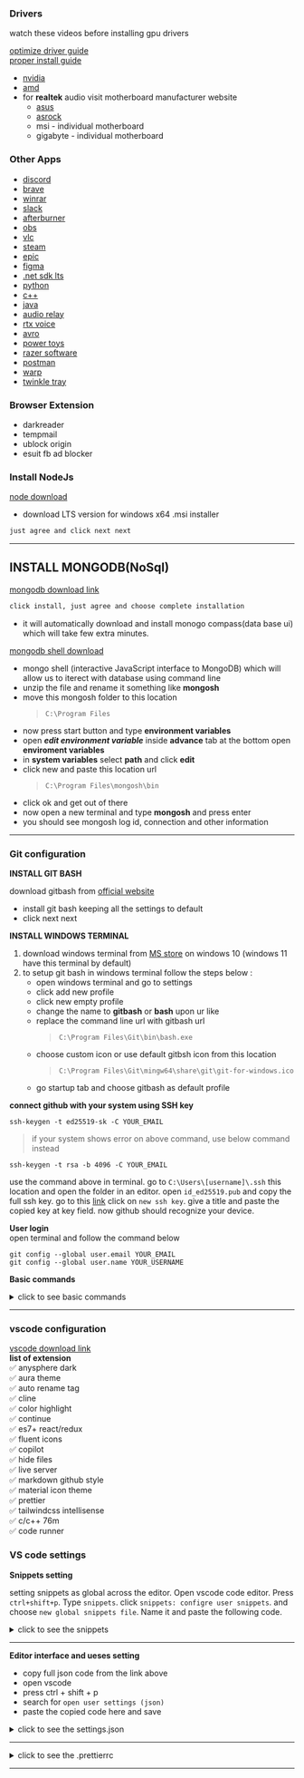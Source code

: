 ### Drivers
watch these videos before installing gpu drivers

[optimize driver guide](https://www.youtube.com/watch?v=B4baN3b8oOE&t=0s)\
[proper install guide](https://www.youtube.com/watch?v=98DAgw1KcmI)

- [nvidia](https://www.nvidia.com/en-us/geforce/drivers/)
- [amd](https://www.amd.com/en/support)
- for **realtek** audio visit motherboard manufacturer website
  - [asus](https://www.asus.com/support/download-center/)
  - [asrock](https://www.asrock.com/support/index.asp?cat=Drivers)
  - msi - individual motherboard
  - gigabyte - individual motherboard

### Other Apps

- [discord](https://discord.com/api/downloads/distributions/app/installers/latest?channel=stable&platform=win&arch=x86)
- [brave](https://brave.com/)
- [winrar](https://www.win-rar.com/postdownload.html?&L=0)
- [slack](https://slack.com/api/desktop.latestRelease?arch=ia32&variant=exe&redirect=true)
- [afterburner](https://www.msi.com/Landing/afterburner/graphics-cards)
- [obs](https://cdn-fastly.obsproject.com/downloads/OBS-Studio-29.0.2-Full-Installer-x64.exe)
- [vlc](https://get.videolan.org/vlc/3.0.18/win32/vlc-3.0.18-win32.exe)
- [steam](https://cdn.akamai.steamstatic.com/client/installer/SteamSetup.exe)
- [epic](https://launcher-public-service-prod06.ol.epicgames.com/launcher/api/installer/download/EpicGamesLauncherInstaller.msi)
- [figma](https://www.figma.com/download/desktop/win)
- [.net sdk lts](https://dotnet.microsoft.com/en-us/download/visual-studio-sdks)
- [python](https://www.python.org/)
- [c++](https://code.visualstudio.com/docs/cpp/config-mingw)
- [java](https://aws.amazon.com/corretto/)
- [audio relay](https://audiorelay.net/downloads)
- [rtx voice](https://www.nvidia.com/en-us/geforce/guides/nvidia-rtx-voice-setup-guide/)
- [avro](https://www.omicronlab.com/avro-keyboard-download.html)
- [power toys](https://learn.microsoft.com/en-us/windows/powertoys/)
- [razer software](https://www.razer.com/synapse-4)
- [postman](https://dl.pstmn.io/download/latest/win64)
- [warp](https://one.one.one.one/)
- [twinkle tray](https://twinkletray.com/)

### Browser Extension
- darkreader
- tempmail
- ublock origin
- esuit fb ad blocker

### Install NodeJs

[node download](https://nodejs.org/en/download)

- download LTS version for windows x64 .msi installer

```bash
just agree and click next next
```

---

## INSTALL MONGODB(NoSql)

[mongodb download link](https://www.mongodb.com/try/download/community)

```bash
click install, just agree and choose complete installation
```

- it will automatically download and install monogo compass(data base ui) which will take few extra minutes.

[mongodb shell download](https://downloads.mongodb.com/compass/mongodb-mongosh_1.6.1_amd64.deb?_ga=2.66967086.1814885739.1671987424-986248264.1671987424)

- mongo shell (interactive JavaScript interface to MongoDB) which will allow us to iterect with database using command line
- unzip the file and rename it something like **mongosh**
- move this mongosh folder to this location
  > `C:\Program Files`
- now press start button and type **environment variables**
- open **_edit environment variable_** inside **advance** tab at the bottom open **enviroment variables**
- in **system variables** select **path** and click **edit**
- click new and paste this location url
  > `C:\Program Files\mongosh\bin`
- click ok and get out of there
- now open a new terminal and type **mongosh** and press enter
- you should see mongosh log id, connection and other information

---
### Git configuration

**INSTALL GIT BASH**

download gitbash from [official website](https://github.com/git-for-windows/git/releases/download/v2.38.1.windows.1/Git-2.38.1-64-bit.exe)

- install git bash keeping all the settings to default
- click next next

**INSTALL WINDOWS TERMINAL**

1. download windows terminal from <a href="https://www.microsoft.com/store/apps/9n0dx20hk701" target="_blank">MS store</a> on windows 10 (windows 11 have this terminal by default)
2. to setup git bash in windows terminal follow the steps below :
   - open windows terminal and go to settings
   - click add new profile
   - click new empty profile
   - change the name to **gitbash** or **bash** upon ur like
   - replace the command line url with gitbash url
     > `C:\Program Files\Git\bin\bash.exe`
   - choose custom icon or use default gitbsh icon from this location
     > `C:\Program Files\Git\mingw64\share\git\git-for-windows.ico`
   - go startup tab and choose gitbash as default profile

**connect github with your system using SSH key**

```
ssh-keygen -t ed25519-sk -C YOUR_EMAIL
```
> if your system shows error on above command, use below command instead
```
ssh-keygen -t rsa -b 4096 -C YOUR_EMAIL
```

use the command above in terminal. go to `C:\Users\[username]\.ssh` this location and open the folder in an editor. open `id_ed25519.pub` and copy the full ssh key. go to this [link](https://github.com/settings/keys) click on `new ssh key`. give a title and paste the copied key at key field. now github should recognize your device.

**User login**\
open terminal and follow the command below
```
git config --global user.email YOUR_EMAIL
git config --global user.name YOUR_USERNAME
```

**Basic commands**

<details>
<summary>click to see basic commands</summary>


### Simple commands
git clone url\
git remote set-url origin url\
git remote -v\
git status\
git add .\
git commit -m 'cloned commit'\
git push -u origin main

### Clone repo with commits
git clone --bare <original-url>\
git push --mirror <new-url>\
git remote -v\
get remote set-url origin <new-url>

### Clone remote branch
git clone <your-repo-url>\
cd my-cloned-project-folder\
git branch -a\
git checkout <branch-name>

### Set remote to, already created remote repo with readme file
git branch -M main\
git remote add <origin-url>\
git pull origin main\
add .\
commit -m ‘first commit’\
git push -u origin main

### fix (another branch is pushing conflict) (tags-fast forward, git pull)
git checkout master\
git pull origin

### Delete git local branch
git branch -a\
git branch -d test\
git branch -D test (This will delete the branch regardless of its merge status)

### Delete git remote branch
git push origin --delete <branch-name>

### Clone branch from remote repo
git clone --single-branch -b <branchname-url >

</details>

---
### vscode configuration
[vscode download link](https://code.visualstudio.com/sha/download?build=stable&os=win32-x64-user)\
**list of extension**\
✅ anysphere dark\
✅ aura theme\
✅ auto rename tag\
✅ cline\
✅ color highlight\
✅ continue\
✅ es7+ react/redux\
✅ fluent icons\
✅ copilot\
✅ hide files\
✅ live server\
✅ markdown github style\
✅ material icon theme\
✅ prettier\
✅ tailwindcss intellisense\
✅ c/c++ 76m\
✅ code runner

### VS code settings

**Snippets setting**

setting snippets as global across the editor. Open vscode code editor. Press `ctrl+shift+p`. Type `snippets`. click `snippets: configre user snippets`. and choose `new global snippets file`. Name it and paste the following code.

<details>
<summary>click to see the snippets</summary>

<pre>
{
"console output": {
	"prefix": "clog",
	"body": "console.log($0)",
	"description": ""
	},
	
	
	"regular function": {
		"prefix": "fun",
		"body": "function ${1:name}(${2:arg}) {$0}",
		"description": ""
	},
	
	"regular async function": {
		"prefix": "funf",
		"body": "async function ${1:name}(${2:arg}) {$0}",
		"description": ""
	},
	
	"arrow function": {
		"prefix": "af",
		"body": "const ${1:name} = (${2:arg}) => {$0}",
		"description": ""
	},
	
	"arrow async function": {
		"prefix": "aff",
		"body": "const ${1:name} = async (${2:arg}) => {$0}",
		"description": ""
	},
	
	"anonymous arrow function": {
		"prefix": "aaf",
		"body": "(${1}) => $0",
		"description": ""
	},
	

	"html tag": {
		"prefix": "tag",
		"body": "<$1 className={`$2`}>$0</$1>",
		"description": ""
	},
	
	"document id": {
		"prefix": "docid",
		"body": "document.getElementById('$0')"
	},
	
	"query selector id": {
		"prefix": "qs",
		"body": "document.querySelector('#$0')"
	},
	
	"query selector class": {
		"prefix": "cqs",
		"body": "document.querySelector('.$0')"
	},
	
	"query selector class all": {
		"prefix": "cqsa",
		"body": "document.querySelectorAll('.$0')"
	},
	
	
	"use state": {
		"prefix": "cstate",
		"body": [
			"const [${1:name}, set${1/(.*)/${1:/capitalize}/}] = useState$0($2)"
		]
	},
	
	"use effect": {
		"prefix": "signal",
		"body": ["useEffect$0 (() => {\t\n},[${1:dependency}])"]
	},
	
	"pass props": {
		"prefix": "pass",
		"body": ["${1:propname}={${0:prop}}"]
	},
	
	"class name": {
		"prefix": "cn",
		"body": ["className={`${0}`}"]
	},
	
		"React Functional Component with Props": {
			"prefix": "rfc-props",
			"body": [
				"type ${1:ComponentName}Props = {",
				"  children: React.ReactNode;",
				"};",
				"",
				"const ${1:ComponentName} = ({ children }: ${1:ComponentName}Props) => {",
				"  return (",
				"    ${2:<div>}{children}</div>",
				"  );",
				"};",
				"",
				"export default ${1:ComponentName};"
			],
			"description": "Creates a React functional component with TypeScript props."
		}
	
	
}

</pre>
</details>

---


**Editor interface and ueses setting**
- copy full json code from the link above
- open vscode
- press ctrl + shift + p
- search for `open user settings (json)`
- paste the copied code here and save

<details >
<summary>click to see the settings.json</summary>
<pre>
{
  "breadcrumbs.enabled": false,
  // "editor.fontFamily": "mononoki",
  "editor.fontFamily": "cascadia code",

  // "editor.fontFamily": "monaspace neon",
  // "editor.fontFamily": "fira code",
  "editor.fontSize": 16,
  "editor.fontLigatures": "'calt','cv01', 'cv02', 'cv06','cv13', 'cv14', 'cv18', 'cv27', 'cv31','ss01','ss02', 'ss03','ss04','ss05','ss08'",
  "editor.fontWeight": "400",
  "editor.cursorSmoothCaretAnimation": "off",
  "editor.cursorSurroundingLines": 8,
  "editor.smoothScrolling": true,
  "editor.mouseWheelScrollSensitivity": 2,
  "editor.minimap.enabled": false,
  "editor.wordWrap": "on",
  "editor.tabCompletion": "on",
  "editor.formatOnSave": true,
  "editor.acceptSuggestionOnEnter": "off",
  "editor.acceptSuggestionOnCommitCharacter": false,
  "editor.tabSize": 2, //extension
  "editor.parameterHints.enabled": false,
  "editor.hover.above": false,
  "editor.guides.bracketPairs": "active",
  "editor.lineNumbers": "on",
  "editor.glyphMargin": false,
  "editor.stickyScroll.enabled": false,
  "editor.lightbulb.enabled": "off",
  // "editor.folding": false,
  // "editor.renderWhitespace": "boundary",
  "editor.tokenColorCustomizations": {
    
  },
  "[html]": {
    "editor.defaultFormatter": "vscode.html-language-features"
  },
  //** <-- terminal -->
  "terminal.integrated.tabs.location": "left",
  "terminal.integrated.fontSize": 16,
  "terminal.integrated.fontFamily": "cascadia code, jetbrains mono, monospace",
  "terminal.integrated.cursorStyle": "line",
  "terminal.integrated.cursorWidth": 2,
  "terminal.integrated.cursorBlinking": true,
  "debug.console.fontFamily": "consolas",
  "debug.console.fontSize": 16,
  //** inegretd terminal switch to terminal from powershell -->
  "terminal.integrated.defaultProfile.windows": "Git Bash",
  "terminal.integrated.profiles.windows": {
    "C:\\Windows\\System32\\WindowsPowerShell\\v1.0\\powershell.exe (migrated)": {
      "path": "C:\\Windows\\System32\\WindowsPowerShell\\v1.0\\powershell.exe",
      "args": []
    }
  },
  //** <-- other -->
  "files.defaultLanguage": "typescript",
  "files.autoSave": "afterDelay",
  "files.autoSaveDelay": 1050,
  "zenMode.fullScreen": false,
  "tailwindCSS.emmetCompletions": true,
  "breadcrumbs.symbolPath": "off",
  "explorer.compactFolders": false, // expands folder structre even for the single file
  "workbench.startupEditor": "none",
  "workbench.editor.showTabs": "multiple",
  "workbench.iconTheme": "material-icon-theme",
  "workbench.productIconTheme": "fluent-icons",
  "workbench.colorCustomizations": {
    "tab.inactiveForeground": "#e9e9e9",
    "tab.activeForeground": "#ffffff",
    "editorIndentGuide.activeBackground1": "#2bff00"
    /*    
      "statusBar.background": "#222225",
      "statusBar.noFolderBackground": "#222225",
      "statusBar.debuggingBackground": "#511f1f"
      "editorWhitespace.foreground": "#606b8d"
      */
  },
  "notebook.lineNumbers": "on",
  "notebook.markup.fontSize": 17,
  "[python]": {
    "editor.formatOnType": true
  },
  "javascript.updateImportsOnFileMove.enabled": "always",
  "editor.defaultFormatter": "esbenp.prettier-vscode",
  "liveServer.settings.donotVerifyTags": true,
  "explorer.confirmDelete": false,
  "reactSnippets.settings.importReactOnTop": false,
  "liveServer.settings.donotShowInfoMsg": true,
  "window.menuBarVisibility": "compact",
  "window.commandCenter": false,
  "workbench.colorTheme": "Anysphere dark"
}
</pre>
</details>

---
<details >
<summary>click to see the .prettierrc</summary>
<pre>
{
  "jsxBracketSameLine": true,
  "plugins": ["prettier-plugin-tailwindcss"],
  "tailwindAttributes": ["css"]
}
</pre>
</details>

---

